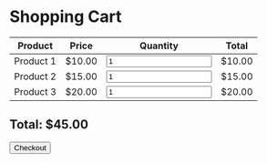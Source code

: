 <!DOCTYPE html>
<html lang="en">
<head>
    <meta charset="UTF-8">
    <meta name="viewport" content="width=device-width, initial-scale=1.0">
    <title>Shopping Cart</title>
    <link rel="stylesheet" href="styles.css">
</head>
<body>
    <div class="container">
        <h1>Shopping Cart</h1>
        <table>
            <thead>
                <tr>
                    <th>Product</th>
                    <th>Price</th>
                    <th>Quantity</th>
                    <th>Total</th>
                </tr>
            </thead>
            <tbody>
                <tr>
                    <td>Product 1</td>
                    <td>$10.00</td>
                    <td><input type="number" value="1" min="1"></td>
                    <td>$10.00</td>
                </tr>
                <tr>
                    <td>Product 2</td>
                    <td>$15.00</td>
                    <td><input type="number" value="1" min="1"></td>
                    <td>$15.00</td>
                </tr>
                <tr>
                    <td>Product 3</td>
                    <td>$20.00</td>
                    <td><input type="number" value="1" min="1"></td>
                    <td>$20.00</td>
                </tr>
            </tbody>
        </table>
        <div class="total">
            <h2>Total: $45.00</h2>
        </div>
        <button class="checkout">Checkout</button>
    </div>
</body>
</html>
